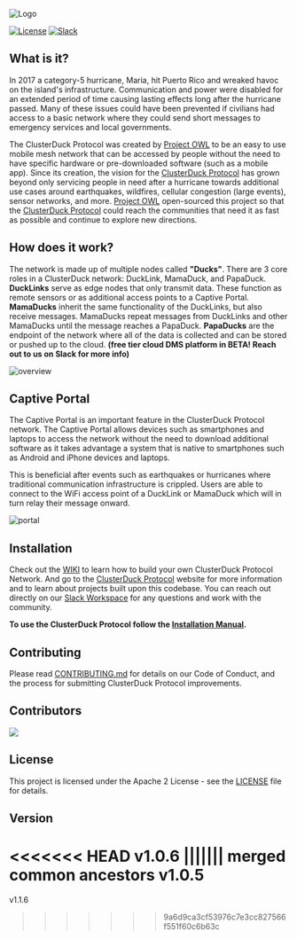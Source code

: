 ![Logo](doc/assets/images/CDP_LOGO_small.png)

[![License](https://img.shields.io/badge/License-Apache2-blue.svg)](https://www.apache.org/licenses/LICENSE-2.0) [![Slack](https://img.shields.io/badge/Join-Slack-blue)](https://www.project-owl.com/slack)

## What is it?
In 2017 a category-5 hurricane, Maria, hit Puerto Rico and wreaked havoc on the island's infrastructure. Communication and power were disabled for an extended period of time causing lasting effects long after the hurricane passed. Many of these issues could have been prevented if civilians had access to a basic network where they could send short messages to emergency services and local governments. 

The ClusterDuck Protocol was created by [Project OWL] to be an easy to use mobile mesh network that can be accessed by people without the need to have specific hardware or pre-downloaded software (such as a mobile app). Since its creation, the vision for the [ClusterDuck Protocol] has grown beyond only servicing people in need after a hurricane towards additional use cases around earthquakes, wildfires, cellular congestion (large events), sensor networks, and more. [Project OWL] open-sourced this project so that the [ClusterDuck Protocol] could reach the communities that need it as fast as possible and continue to explore new directions.

## How does it work?
The network is made up of multiple nodes called **"Ducks"**. There are 3 core roles in a ClusterDuck network: DuckLink, MamaDuck, and PapaDuck. **DuckLinks** serve as edge nodes that only transmit data. These function as remote sensors or as additional access points to a Captive Portal. **MamaDucks** inherit the same functionality of the DuckLinks, but also receive messages. MamaDucks repeat messages from DuckLinks and other MamaDucks until the message reaches a PapaDuck. **PapaDucks** are the endpoint of the network where all of the data is collected and can be stored or pushed up to the cloud. **(free tier cloud DMS platform in BETA! Reach out to us on Slack for more info)**

![overview](https://www.project-owl.com/assets/wiki/cdp-explain-gif.gif)

## Captive Portal
The Captive Portal is an important feature in the ClusterDuck Protocol network. The Captive Portal allows devices such as smartphones and laptops to access the network without the need to download additional software as it takes advantage a system that is native to smartphones such as Android and iPhone devices and laptops. 

This is beneficial after events such as earthquakes or hurricanes where traditional communication infrastructure is crippled. Users are able to connect to the WiFi access point of a DuckLink or MamaDuck which will in turn relay their message onward.

![portal](doc/assets/images/cluster_demo_vector.gif)


## Installation
Check out the [WIKI](https://github.com/Code-and-Response/ClusterDuck-Protocol/wiki) to learn how to build your own ClusterDuck Protocol Network. And go to the [ClusterDuck Protocol](https://clusterduckprotocol.org/) website for more information and to learn about projects built upon this codebase. You can reach out directly on our [Slack Workspace] for any questions and work with the community. 


**To use the ClusterDuck Protocol follow the [Installation Manual](https://github.com/Code-and-Response/ClusterDuck-Protocol/wiki/getting-started).**


## Contributing

Please read [CONTRIBUTING.md](CONTRIBUTING.md) for details on our Code of Conduct, and the process for submitting ClusterDuck Protocol improvements.

## Contributors
<a href="https://github.com/code-and-response/clusterduck-protocol/graphs/contributors">
  <img src="https://contributors-img.web.app/image?repo=code-and-response/clusterduck-protocol" />
</a>

## License

This project is licensed under the Apache 2 License - see the [LICENSE](LICENSE) file for details.

## Version
<<<<<<< HEAD
v1.0.6
||||||| merged common ancestors
v1.0.5
=======
v1.1.6
>>>>>>> 9a6d9ca3cf53976c7e3cc827566f551f60c6b63c


[Project OWL]: <https://www.project-owl.com/>
[ClusterDuck Protocol]: <https://github.com/Code-and-Response/ClusterDuck-Protocol/wiki>
[Slack Workspace]: <https://www.project-owl.com/slack>

